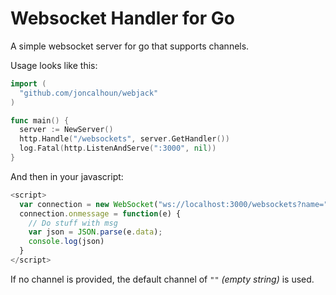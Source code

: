 # Websocket Handler for Go

A simple websocket server for go that supports channels.

Usage looks like this:

```go
import (
  "github.com/joncalhoun/webjack"
)

func main() {
  server := NewServer()
  http.Handle("/websockets", server.GetHandler())
  log.Fatal(http.ListenAndServe(":3000", nil))
}
```

And then in your javascript:

```javascript
<script>
  var connection = new WebSocket("ws://localhost:3000/websockets?name=" + encodeURIComponent("your-channel-name"));
  connection.onmessage = function(e) {
    // Do stuff with msg
    var json = JSON.parse(e.data);
    console.log(json)
  }
</script>
```

If no channel is provided, the default channel of `""` *(empty string)* is used.
